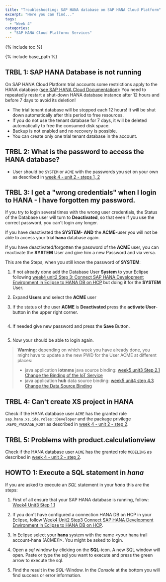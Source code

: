 ```yaml
---
title: "Troubleshooting: SAP HANA database on SAP HANA Cloud Platform"
excerpt: "Here you can find..."
tags:
  - "Week 4"
categories:
  - "SAP HANA Cloud Platform: Services"
---
```


<a name="top"/>

{% include toc %}

{% include base_path %}

## TRBL 1: SAP HANA Database is not running

On SAP HANA Cloud Platform trial accounts some restrictions apply to the HANA database ([see SAP HANA Cloud Documentation](https://help.hana.ondemand.com/help/frameset.htm?920f2440fad245da93604c2623f0426a.html)):
You need to repeatedly restart a shut-down HANA database instance after 12 hours and before 7 days to avoid its deletion!

-   The trial tenant database will be stopped each 12 hours! It will be shut down automatically after this period to free resources.
-   If you do not use the tenant database for 7 days, it will be deleted automatically to free the consumed disk space.
-   Backup is not enabled and no recovery is possible.
-   You can create only one trial tenant database in the account.

## TRBL 2: What is the password to access the HANA database?

-   User should be `SYSTEM` or `ACME` with the passwords you set on your own as described in [week 4 - unit 2 - steps 1, 2]({{base_path}}/week-4/unit-2/)

## TRBL 3: I get a "wrong credentials" when I login to HANA - I have forgotten my password.

If you try to login several times with the wrong user credentials, the Status of the Database user will turn to **Deactivated**, so that even if you use the correct password, you can't login any longer.

If you have deactivated the **SYSTEM**- **AND** the **ACME**-user you will not be able to access your trial **hana** database again.

If you have deactivated/forgotten the password of the **ACME** user, you can reactivate the **SYSTEM** User and give him a new Password and via versa.

This are the Steps, when you still know the password of **SYSTEM**:

1. If not already done add the Database User **System** to your Eclipse following [week4 unit2 Step 3: Connect SAP HANA Development Environment in Eclipse to HANA DB on HCP]({{base_path}}/week-4/unit-2/#step-3-connect-sap-hana-development-environment-in-eclipse-to-hana-db-on-hcp) but doing it for the **SYSTEM** User.
2. Expand **Users** and select the **ACME** user
3. If the status of the user **ACME** is **Deactivated** press the **activate User**-button in the upper right corner.

	<img src="{{base_path}}/troubleshooting/images/trbl-hana/trbl3/pic01--deactivateduser.png" alt="" with="640px" />

4. If needed give new password and press the **Save** Button.

	<img src="{{base_path}}/troubleshooting/images/trbl-hana/trbl3/pic02--changepwd.png" alt="" with="640px" />

5. Now your should be able to login again.

> **Warning:** depending on which week you have already done, you might have to update a the new PWD for the User ACME at different places:
>
> - java application **iotmms** java source binding: [week5 unit3 Step 2.1 Change the Binding of the IoT Service]({{base_path}}/week-5/unit-3/#change-the-binding-of-the-iot-service)
> - java application **hub**  data source binding: [week5 unit4 step 4.3 Change the Data Source Binding]({{base_path}}/week-5/unit-4/#change-the-data-source-binding)


## TRBL 4: Can't create XS project in HANA

Check if the HANA database user `ACME` has the granted role `sap.hana.xs.ide.roles::Developer` and the package privilege `.REPO_PACKAGE_ROOT` as described in [week 4 - unit 2 - step 2]({{base_path}}/week-4/unit-2/#step-2-create-database-user-acme-in-sap-hana-cockpit).

## TRBL 5: Problems with product.calculationview

Check if the HANA database user `ACME` has the granted role `MODELING` as described in [week 4 - unit 2 - step 2]({{base_path}}/week-4/unit-2/#step-2-create-database-user-acme-in-sap-hana-cockpit).

## HOWTO 1: Execute a SQL statement in _hana_

If you are asked to execute an _SQL_ statement in your _hana_ this are the steps:

1.  First of all ensure that your SAP HANA database is running,  follow: [Week4 Unit3 Step 1.1]({{base_path}}/week-4/unit-3#step-11-ensure-that-your-sap-hana-database-is-running)
2.  If you don't have configured a connection HANA DB on HCP in your Eclipse, follow [Week4 Unit2 Step3 Connect SAP HANA Development Environment in Eclipse to HANA DB on HCP]({{base_path}}/week-4/unit-2#step-3-connect-sap-hana-development-environment-in-eclipse-to-hana-db-on-hcp).
3.  In Eclipse select your **hana** system with the name &lt;your hana trail account-hana (ACME)]>. You might be asked to login.
4.  Open a _sql_ window by clicking on the **SQL**-icon. A new SQL window will open. Paste or type the sql you want to execute and press the green arrow to execute the sql.
    <img src="{{base_path}}/troubleshooting/images/trbl-hana/howto1/pic01--executesql.png" alt="" with="640px" />
5.  Find the result in the _SQL_-Window. In the _Console_ at the bottom you will find success or error information.

    <img src="{{base_path}}/troubleshooting/images/trbl-hana/howto1/pic02--sqlresult.png" alt="" with="640px" />
